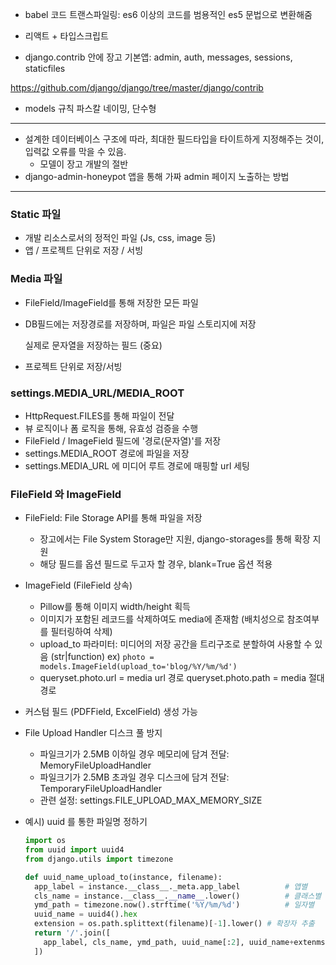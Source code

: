 - babel 코드 트랜스파일링: es6 이상의 코드를 범용적인 es5 문법으로 변환해줌

- 리액트 + 타입스크립트

- django.contrib 안에 장고 기본앱: admin, auth, messages, sessions, staticfiles

https://github.com/django/django/tree/master/django/contrib

- models 규칙 파스칼 네이밍, 단수형

---

- 설계한 데이터베이스 구조에 따라, 최대한 필드타입을 타이트하게 지정해주는 것이, 입력값 오류를 막을 수 있음.
  - 모델이 장고 개발의 절반
- django-admin-honeypot 앱을 통해 가짜 admin 페이지 노출하는 방법

---

### Static 파일

- 개발 리소스로서의 정적인 파일 (Js, css, image 등)
- 앱 / 프로젝트 단위로 저장 / 서빙

### Media 파일

- FileField/ImageField를 통해 저장한 모든 파일

- DB필드에는 저장경로를 저장하며, 파일은 파일 스토리지에 저장

  실제로 문자열을 저장하는 필드 (중요)

- 프로젝트 단위로 저장/서빙

### settings.MEDIA_URL/MEDIA_ROOT

- HttpRequest.FILES를 통해 파일이 전달
- 뷰 로직이나 폼 로직을 통해, 유효성 검증을 수행
- FileField / ImageField 필드에 '경로(문자열)'를 저장
- settings.MEDIA_ROOT 경로에 파일을 저장
- settings.MEDIA_URL 에 미디어 루트 경로에 매핑할 url 세팅

### FileField 와 ImageField

- FileField: File Storage API를 통해 파일을 저장

  - 장고에서는 File System Storage만 지원, django-storages를 통해 확장 지원
  - 해당 필드를 옵션 필드로 두고자 할 경우, blank=True 옵션 적용

- ImageField (FileField 상속)

  - Pillow를 통해 이미지 width/height 획득
  - 이미지가 포함된 레코드를 삭제하여도 media에 존재함 
    (배치성으로 참조여부를 필터링하여 삭제)
  - upload_to 파라미터: 미디어의 저장 공간을 트리구조로 분할하여 사용할 수 있음 (str|function)
    ex) `photo = models.ImageField(upload_to='blog/%Y/%m/%d')`
  - queryset.photo.url = media url 경로
    queryset.photo.path = media 절대 경로

- 커스텀 필드 (PDFField, ExcelField) 생성 가능

- File Upload Handler 디스크 풀 방지

  - 파일크기가 2.5MB 이하일 경우 메모리에 담겨 전달: MemoryFileUploadHandler
  - 파일크기가 2.5MB 초과일 경우 디스크에 담겨 전달: TemporaryFileUploadHandler
  - 관련 설정: settings.FILE_UPLOAD_MAX_MEMORY_SIZE

- 예시) uuid 를 통한 파일명 정하기

  ```python
  import os
  from uuid import uuid4
  from django.utils import timezone
  
  def uuid_name_upload_to(instance, filename):
    app_label = instance.__class__._meta.app_label			# 앱별
    cls_name = instance.__class__.__name__.lower()			# 클래스별
    ymd_path = timezone.now().strftime('%Y/%m/%d')			# 일자별
    uuid_name = uuid4().hex
    extension = os.path.splittext(filename)[-1].lower()	# 확장자 추출
    return '/'.join([
      app_label, cls_name, ymd_path, uuid_name[:2], uuid_name+extenmsion,
    ])
  ```

  



